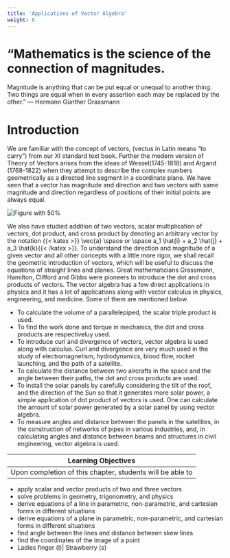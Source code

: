 ```yaml
---
title: 'Applications of Vector Algebra'
weight: 6
---
```


# “Mathematics is the science of the connection of magnitudes.
Magnitude is anything that can be put equal or unequal to another thing.
Two things are equal when in every assertion each may be replaced by the other.”
— Hermann Günther Grassmann

# Introduction

We are familiar with the concept of vectors, (vectus in Latin means “to
carry”) from our XI standard text book. Further the modern version of Theory
of Vectors arises from the ideas of Wessel(1745-1818) and Argand (1768-1822)
when they attempt to describe the complex numbers geometrically as a directed
line segment in a coordinate plane. We have seen that a vector has magnitude
and direction and two vectors with same magnitude and direction regardless
of positions of their initial points are always equal.


![Figure with 50%](sc01.png "w-50 float-end")



We also have studied addition of two vectors, scalar multiplication
of vectors, dot product, and cross product by denoting an arbitrary vector by
the notation {{< katex >}} \vec{a} \space or \space a_1 \hat{i} + a_2 \hat{j} + a_3 \hat{k}{{< /katex >}}. To understand the direction and magnitude of a given vector and
all other concepts with a little more rigor, we shall recall the geometric introduction of vectors, which
will be useful to discuss the equations of straight lines and planes. Great mathematicians Grassmann,
Hamilton, Clifford and Gibbs were pioneers to introduce the dot and cross products of vectors.
The vector algebra has a few direct applications in physics and it has a lot of applications along
with vector calculus in physics, engineering, and medicine. Some of them are mentioned below.


- To calculate the volume of a parallelepiped, the scalar triple product is used.
- To find the work done and torque in mechanics, the dot and cross products are respectiveluy used.
- To introduce curl and divergence of vectors, vector algebra is used along with calculus. Curl
and divergence are very much used in the study of electromagnetism, hydrodynamics, blood
flow, rocket launching, and the path of a satellite.
- To calculate the distance between two aircrafts in the space and the angle between their paths,
the dot and cross products are used.
- To install the solar panels by carefully considering the tilt of the roof, and the direction of the
Sun so that it generates more solar power, a simple application of dot product of vectors is
used. One can calculate the amount of solar power generated by a solar panel by using vector
algebra.
- To measure angles and distance between the panels in the satellites, in the construction of
networks of pipes in various industries, and, in calculating angles and distance between
beams and structures in civil engineering, vector algebra is used.

| Learning Objectives |   
|--------------------|
| Upon completion of this chapter, students will be able to | 
 - apply scalar and vector products of two and three vectors
 - solve problems in geometry, trigonometry, and physics
 - derive equations of a line in parametric, non-parametric, and cartesian forms in different
situations
 - derive equations of a plane in parametric, non-parametric, and cartesian forms in different
situations
 - find angle between the lines and distance between skew lines
 - find the coordinates of the image of a point 
 - Ladies finger (l)| Strawberry (s) 
